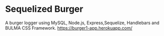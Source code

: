 # Sequelized Burger
A burger logger using MySQL, Node.js, Express,Sequelize,  Handlebars and BULMA CSS Framework. https://burger1-app.herokuapp.com/

